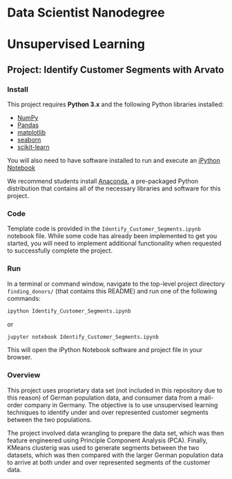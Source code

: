# Data Scientist Nanodegree
# Unsupervised Learning
## Project: Identify Customer Segments with Arvato

### Install

This project requires **Python 3.x** and the following Python libraries installed:

- [NumPy](http://www.numpy.org/)
- [Pandas](http://pandas.pydata.org)
- [matplotlib](http://matplotlib.org/)
- [seaborn](http://seaborn.pydata.org/)
- [scikit-learn](http://scikit-learn.org/stable/)

You will also need to have software installed to run and execute an [iPython Notebook](http://ipython.org/notebook.html)

We recommend students install [Anaconda](https://www.continuum.io/downloads), a pre-packaged Python distribution that contains all of the necessary libraries and software for this project.

### Code

Template code is provided in the `Identify_Customer_Segments.ipynb` notebook file. While some code has already been implemented to get you started, you will need to implement additional functionality when requested to successfully complete the project.

### Run

In a terminal or command window, navigate to the top-level project directory `finding_donors/` (that contains this README) and run one of the following commands:

```bash
ipython Identify_Customer_Segments.ipynb
```  
or
```bash
jupyter notebook Identify_Customer_Segments.ipynb
```

This will open the iPython Notebook software and project file in your browser.

### Overview

This project uses proprietary data set (not included in this repository due to this reason) of German population data, and consumer data from a mail-order company in Germany. The objective is to use unsupervised learning techniques to identify under and over represented customer segments between the two populations.

The project involved data wrangling to prepare the data set, which was then feature engineered using Principle Component Analysis (PCA). Finally, KMeans clusterig was used to generate segments between the two datasets, which was then compared with the larger German population data to arrive at both under and over represented segments of the customer data.
